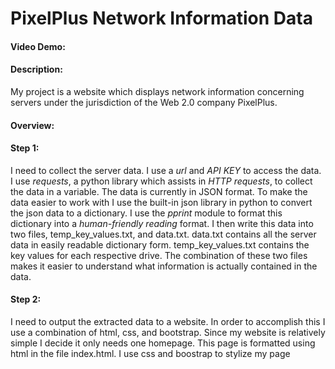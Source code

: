 # PixelPlus Network Information Data
#### Video Demo:  <URL HERE>
#### Description:
My project is a website which displays network information concerning servers under the jurisdiction of the Web 2.0 company PixelPlus.

#### Overview:


#### Step 1:
I need to collect the server data. I use a *url* and *API KEY* to access the data. I use *requests*, a python library which assists in *HTTP requests*, to collect the data in a variable.
The data is currently in JSON format. To make the data easier to work with I use the built-in json library in python to convert the json data to a dictionary. I use the *pprint* module
to format this dictionary into a *human-friendly reading* format. I then write this data into two files, temp_key_values.txt, and data.txt. data.txt contains all the server data in
easily readable dictionary form. temp_key_values.txt contains the key values for each respective drive. The combination of these two files makes it easier to understand what information
is actually contained in the data.

#### Step 2:
I need to output the extracted data to a website. In order to accomplish this I use a combination of html, css, and bootstrap. Since my website is relatively simple I decide it only needs
one homepage. This page is formatted using html in the file index.html. I use css and boostrap to stylize my page